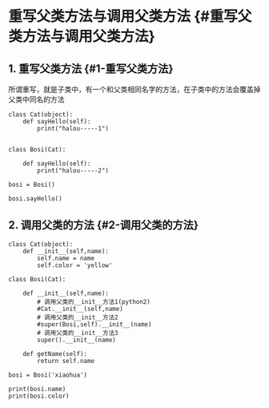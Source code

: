 # 重写父类方法与调用父类方法 {#重写父类方法与调用父类方法}

## 1. 重写父类方法 {#1-重写父类方法}

所谓重写，就是子类中，有一个和父类相同名字的方法，在子类中的方法会覆盖掉父类中同名的方法

```
class Cat(object):
    def sayHello(self):
        print("halou-----1")


class Bosi(Cat):

    def sayHello(self):
        print("halou-----2")

bosi = Bosi()

bosi.sayHello()
```

## 2. 调用父类的方法 {#2-调用父类的方法}

```
class Cat(object):
    def __init__(self,name):
        self.name = name
        self.color = 'yellow'

class Bosi(Cat):

    def __init__(self,name):
        # 调用父类的__init__方法1(python2)
        #Cat.__init__(self,name)
        # 调用父类的__init__方法2
        #super(Bosi,self).__init__(name)
        # 调用父类的__init__方法3
        super().__init__(name)

    def getName(self):
        return self.name

bosi = Bosi('xiaohua')

print(bosi.name)
print(bosi.color)
```




